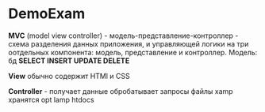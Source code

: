 # DemoExam
**MVC** (model view controller) - модель-представление-контроллер - 
схема разделения данных приложения, и управляющей логики на три
оотдельных компонента: модель, представление и контроллер. Модель: бд 
**SELECT INSERT UPDATE DELETE**

**View** обычно содержит HTMl и CSS

**Controller** - получает данные обробатывает запросы
файлы xamp хранятся opt lamp htdocs
